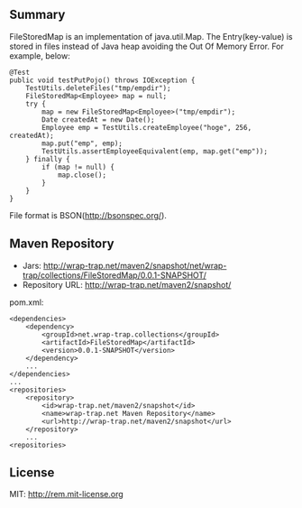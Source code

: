 ## Summary
FileStoredMap is an implementation of java.util.Map. The Entry(key-value) is stored in files instead of Java heap avoiding the Out Of Memory Error. 
For example, below:

    @Test
    public void testPutPojo() throws IOException {
        TestUtils.deleteFiles("tmp/empdir");
        FileStoredMap<Employee> map = null;
        try {
            map = new FileStoredMap<Employee>("tmp/empdir");
            Date createdAt = new Date();
            Employee emp = TestUtils.createEmployee("hoge", 256, createdAt);
            map.put("emp", emp);
            TestUtils.assertEmployeeEquivalent(emp, map.get("emp"));
        } finally {
            if (map != null) {
                map.close();
            }
        }
    }

File format is BSON(http://bsonspec.org/).

## Maven Repository
- Jars: http://wrap-trap.net/maven2/snapshot/net/wrap-trap/collections/FileStoredMap/0.0.1-SNAPSHOT/
- Repository URL: http://wrap-trap.net/maven2/snapshot/

pom.xml:

    <dependencies>
        <dependency>
            <groupId>net.wrap-trap.collections</groupId>
            <artifactId>FileStoredMap</artifactId>
            <version>0.0.1-SNAPSHOT</version>
        </dependency>
        ...
    </dependencies>
    ...
    <repositories>
        <repository>
            <id>wrap-trap.net/maven2/snapshot</id>
            <name>wrap-trap.net Maven Repository</name>
            <url>http://wrap-trap.net/maven2/snapshot</url>
        </repository>
        ...
    <repositories>

## License
MIT: http://rem.mit-license.org